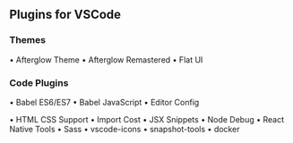 ## Plugins for VSCode

### Themes

• Afterglow Theme
• Afterglow Remastered
• Flat UI

### Code Plugins
• Babel ES6/ES7
• Babel JavaScript
• Editor Config

• HTML CSS Support
• Import Cost
• JSX Snippets
• Node Debug
• React Native Tools
• Sass
• vscode-icons
• snapshot-tools
• docker
